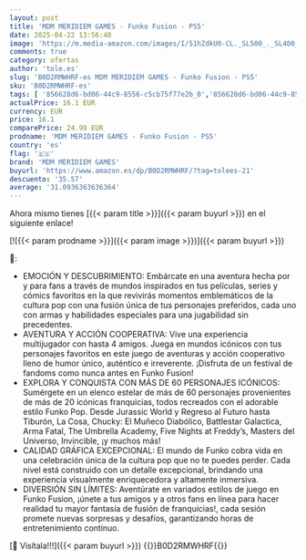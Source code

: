 ```yaml
---
layout: post
title: 'MDM MERIDIEM GAMES - Funko Fusion - PS5'
date: 2025-04-22 13:56:40
image: 'https://m.media-amazon.com/images/I/51hZdkU0-CL._SL500_._SL400_.jpg'
comments: true
category: ofertas
author: 'tole.es'
slug: 'B0D2RMWHRF-es MDM MERIDIEM GAMES - Funko Fusion - PS5'
sku: 'B0D2RMWHRF-es'
tags: [ '856628d6-bd06-44c9-8556-c5cb75f77e2b_0','856628d6-bd06-44c9-8556-c5cb75f77e2b_2201','856628d6-bd06-44c9-8556-c5cb75f77e2b_3601','Arborist Merchandising Root','Hardware y juegos para PlayStation 5','Juegos para PlayStation 5','Preventa de Videojuegos','Self Service','Special Features Stores','Videojuegos','Videojuegos más esperados','mdm meridiem games','ps5','🇪🇸', ]
actualPrice: 16.1 EUR
currency: EUR
price: 16.1
comparePrice: 24.99 EUR
prodname: 'MDM MERIDIEM GAMES - Funko Fusion - PS5'
country: 'es'
flag: '🇪🇸'
brand: 'MDM MERIDIEM GAMES'
buyurl: 'https://www.amazon.es/dp/B0D2RMWHRF/?tag=tolees-21'
descuento: '35.57'
average: '31.0936363636364'
---
```


Ahora mismo tienes [{{< param title >}}]({{< param buyurl >}}) en el siguiente enlace!

[![{{< param prodname >}}]({{< param image >}})]({{< param buyurl >}})

🔎:

- EMOCIÓN Y DESCUBRIMIENTO: Embárcate en una aventura hecha por y para fans a través de mundos inspirados en tus películas, series y cómics favoritos en la que revivirás momentos emblemáticos de la cultura pop con una fusión única de tus personajes preferidos, cada uno con armas y habilidades especiales para una jugabilidad sin precedentes.
- AVENTURA Y ACCIÓN COOPERATIVA: Vive una experiencia multijugador con hasta 4 amigos. Juega en mundos icónicos con tus personajes favoritos en este juego de aventuras y acción cooperativo lleno de humor único, auténtico e irreverente. ¡Disfruta de un festival de fandoms como nunca antes en Funko Fusion!
- EXPLORA Y CONQUISTA CON MÁS DE 60 PERSONAJES ICÓNICOS: Sumérgete en un elenco estelar de más de 60 personajes provenientes de más de 20 icónicas franquicias, todos recreados con el adorable estilo Funko Pop. Desde Jurassic World y Regreso al Futuro hasta Tiburón, La Cosa, Chucky: El Muñeco Diabólico, Battlestar Galactica, Arma Fatal, The Umbrella Academy, Five Nights at Freddy’s, Masters del Universo, Invincible, ¡y muchos más!
- CALIDAD GRÁFICA EXCEPCIONAL: El mundo de Funko cobra vida en una celebración única de la cultura pop que no te puedes perder. Cada nivel está construido con un detalle excepcional, brindando una experiencia visualmente enriquecedora y altamente inmersiva.
- DIVERSIÓN SIN LÍMITES: Aventúrate en variados estilos de juego en Funko Fusion, ¡únete a tus amigos y a otros fans en línea para hacer realidad tu mayor fantasía de fusión de franquicias!, cada sesión promete nuevas sorpresas y desafíos, garantizando horas de entretenimiento continuo.

[🛒 Visítala!!!]({{< param buyurl >}})
{{<world>}}B0D2RMWHRF{{</world>}}
